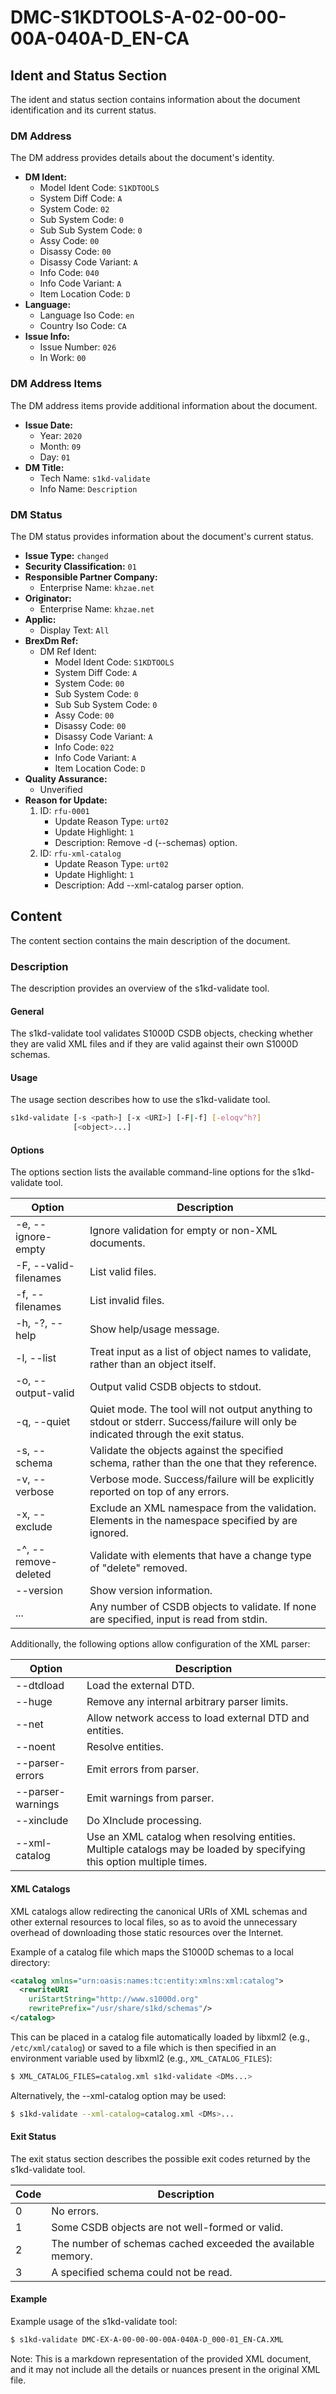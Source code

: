 # DMC-S1KDTOOLS-A-02-00-00-00A-040A-D_EN-CA
## Ident and Status Section
The ident and status section contains information about the document identification and its current status.

### DM Address
The DM address provides details about the document's identity.
* **DM Ident:**
	+ Model Ident Code: `S1KDTOOLS`
	+ System Diff Code: `A`
	+ System Code: `02`
	+ Sub System Code: `0`
	+ Sub Sub System Code: `0`
	+ Assy Code: `00`
	+ Disassy Code: `00`
	+ Disassy Code Variant: `A`
	+ Info Code: `040`
	+ Info Code Variant: `A`
	+ Item Location Code: `D`
* **Language:** 
	+ Language Iso Code: `en`
	+ Country Iso Code: `CA`
* **Issue Info:**
	+ Issue Number: `026`
	+ In Work: `00`

### DM Address Items
The DM address items provide additional information about the document.
* **Issue Date:**
	+ Year: `2020`
	+ Month: `09`
	+ Day: `01`
* **DM Title:**
	+ Tech Name: `s1kd-validate`
	+ Info Name: `Description`

### DM Status
The DM status provides information about the document's current status.
* **Issue Type:** `changed`
* **Security Classification:** `01`
* **Responsible Partner Company:** 
	+ Enterprise Name: `khzae.net`
* **Originator:**
	+ Enterprise Name: `khzae.net`
* **Applic:** 
	+ Display Text: `All`
* **BrexDm Ref:**
	+ DM Ref Ident:
		- Model Ident Code: `S1KDTOOLS`
		- System Diff Code: `A`
		- System Code: `00`
		- Sub System Code: `0`
		- Sub Sub System Code: `0`
		- Assy Code: `00`
		- Disassy Code: `00`
		- Disassy Code Variant: `A`
		- Info Code: `022`
		- Info Code Variant: `A`
		- Item Location Code: `D`
* **Quality Assurance:** 
	+ Unverified
* **Reason for Update:**
	1. ID: `rfu-0001`
		- Update Reason Type: `urt02`
		- Update Highlight: `1`
		- Description: Remove -d (--schemas) option.
	2. ID: `rfu-xml-catalog`
		- Update Reason Type: `urt02`
		- Update Highlight: `1`
		- Description: Add --xml-catalog parser option.

## Content
The content section contains the main description of the document.

### Description
The description provides an overview of the s1kd-validate tool.
#### General
The s1kd-validate tool validates S1000D CSDB objects, checking whether they are valid XML files and if they are valid against their own S1000D schemas.

#### Usage
The usage section describes how to use the s1kd-validate tool.
```bash
s1kd-validate [-s <path>] [-x <URI>] [-F|-f] [-eloqv^h?] 
              [<object>...]
```
#### Options
The options section lists the available command-line options for the s1kd-validate tool.

| Option | Description |
| --- | --- |
| -e, --ignore-empty | Ignore validation for empty or non-XML documents. |
| -F, --valid-filenames | List valid files. |
| -f, --filenames | List invalid files. |
| -h, -?, --help | Show help/usage message. |
| -l, --list | Treat input as a list of object names to validate, rather than an object itself. |
| -o, --output-valid | Output valid CSDB objects to stdout. |
| -q, --quiet | Quiet mode. The tool will not output anything to stdout or stderr. Success/failure will only be indicated through the exit status. |
| -s, --schema <path> | Validate the objects against the specified schema, rather than the one that they reference. |
| -v, --verbose | Verbose mode. Success/failure will be explicitly reported on top of any errors. |
| -x, --exclude <URI> | Exclude an XML namespace from the validation. Elements in the namespace specified by <URI> are ignored. |
| -^, --remove-deleted | Validate with elements that have a change type of "delete" removed. |
| --version | Show version information. |
| <object>... | Any number of CSDB objects to validate. If none are specified, input is read from stdin. |

Additionally, the following options allow configuration of the XML parser:

| Option | Description |
| --- | --- |
| --dtdload | Load the external DTD. |
| --huge | Remove any internal arbitrary parser limits. |
| --net | Allow network access to load external DTD and entities. |
| --noent | Resolve entities. |
| --parser-errors | Emit errors from parser. |
| --parser-warnings | Emit warnings from parser. |
| --xinclude | Do XInclude processing. |
| --xml-catalog <file> | Use an XML catalog when resolving entities. Multiple catalogs may be loaded by specifying this option multiple times. |

#### XML Catalogs
XML catalogs allow redirecting the canonical URIs of XML schemas and other external resources to local files, so as to avoid the unnecessary overhead of downloading those static resources over the Internet.

Example of a catalog file which maps the S1000D schemas to a local directory:
```xml
<catalog xmlns="urn:oasis:names:tc:entity:xmlns:xml:catalog">
  <rewriteURI 
    uriStartString="http://www.s1000d.org"
    rewritePrefix="/usr/share/s1kd/schemas"/>
</catalog>
```
This can be placed in a catalog file automatically loaded by libxml2 (e.g., `/etc/xml/catalog`) or saved to a file which is then specified in an environment variable used by libxml2 (e.g., `XML_CATALOG_FILES`):
```bash
$ XML_CATALOG_FILES=catalog.xml s1kd-validate <DMs...>
```
Alternatively, the --xml-catalog option may be used:
```bash
$ s1kd-validate --xml-catalog=catalog.xml <DMs>...
```

#### Exit Status
The exit status section describes the possible exit codes returned by the s1kd-validate tool.

| Code | Description |
| --- | --- |
| 0 | No errors. |
| 1 | Some CSDB objects are not well-formed or valid. |
| 2 | The number of schemas cached exceeded the available memory. |
| 3 | A specified schema could not be read. |

#### Example
Example usage of the s1kd-validate tool:
```bash
$ s1kd-validate DMC-EX-A-00-00-00-00A-040A-D_000-01_EN-CA.XML
```
Note: This is a markdown representation of the provided XML document, and it may not include all the details or nuances present in the original XML file.
